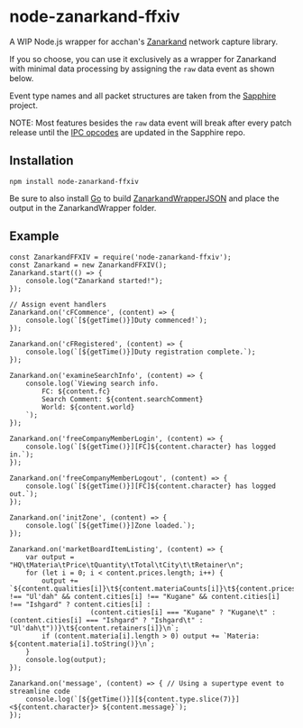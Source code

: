 # node-zanarkand-ffxiv
A WIP Node.js wrapper for acchan's [Zanarkand](https://github.com/ayyaruq/zanarkand) network capture library.

If you so choose, you can use it exclusively as a wrapper for Zanarkand with minimal data processing by assigning the `raw` data event as shown below.

Event type names and all packet structures are taken from the [Sapphire](https://github.com/SapphireServer/Sapphire) project.

NOTE: Most features besides the `raw` data event will break after every patch release until the [IPC opcodes](https://github.com/SapphireServer/Sapphire/blob/develop/src/common/Network/PacketDef/Ipcs.h) are updated in the Sapphire repo.

## Installation
```
npm install node-zanarkand-ffxiv
```

Be sure to also install [Go](https://golang.org/) to build [ZanarkandWrapperJSON](https://github.com/karashiiro/ZanarkandWrapperJSON) and place the output in the ZanarkandWrapper folder.

## Example
```
const ZanarkandFFXIV = require('node-zanarkand-ffxiv');
const Zanarkand = new ZanarkandFFXIV();
Zanarkand.start(() => {
    console.log("Zanarkand started!");
});

// Assign event handlers
Zanarkand.on('cFCommence', (content) => {
    console.log(`[${getTime()}]Duty commenced!`);
});

Zanarkand.on('cFRegistered', (content) => {
    console.log(`[${getTime()}]Duty registration complete.`);
});

Zanarkand.on('examineSearchInfo', (content) => {
    console.log(`Viewing search info.
        FC: ${content.fc}
        Search Comment: ${content.searchComment}
        World: ${content.world}
    `);
});

Zanarkand.on('freeCompanyMemberLogin', (content) => {
    console.log(`[${getTime()}][FC]${content.character} has logged in.`);
});

Zanarkand.on('freeCompanyMemberLogout', (content) => {
    console.log(`[${getTime()}][FC]${content.character} has logged out.`);
});

Zanarkand.on('initZone', (content) => {
    console.log(`[${getTime()}]Zone loaded.`);
});

Zanarkand.on('marketBoardItemListing', (content) => {
    var output = "HQ\tMateria\tPrice\tQuantity\tTotal\tCity\t\tRetainer\n";
    for (let i = 0; i < content.prices.length; i++) {
        output += `${content.qualities[i]}\t${content.materiaCounts[i]}\t${content.prices[i]}\t${content.quantities[i]}\t\t${content.totals[i]}\t${content.cities[i] !== "Ul'dah" && content.cities[i] !== "Kugane" && content.cities[i] !== "Ishgard" ? content.cities[i] :
                    (content.cities[i] === "Kugane" ? "Kugane\t" : (content.cities[i] === "Ishgard" ? "Ishgard\t" : "Ul'dah\t"))}\t${content.retainers[i]}\n`;
        if (content.materia[i].length > 0) output += `Materia: ${content.materia[i].toString()}\n`;
    }
    console.log(output);
});

Zanarkand.on('message', (content) => { // Using a supertype event to streamline code
    console.log(`[${getTime()}][${content.type.slice(7)}]<${content.character}> ${content.message}`);
});
```
